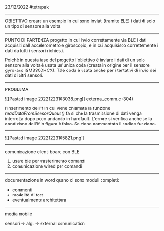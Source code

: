 23/12/2022 #tetrapak 

---

OBIETTIVO
creare un esempio in cui sono inviati (tramite BLE) i dati di solo un tipo di sensore alla volta.

---

PUNTO DI PARTENZA
progetto in cui invio correttamente via BLE i dati acquisiti dall accelerometro e giroscopio, e in cui acquisisco correttemente i dati da tutti i sensori richiesti.

Poichè in questa fase del progetto l'obiettivo è inviare i dati di un solo sensore alla volta è usata un'unica coda (creata in origine per il sensore gyro-acc ISM330DHCX). Tale coda è usata anche per i tentativi di invio dei dati di altri sensori.

---

PROBLEMA

![[Pasted image 20221223103038.png]]
external_comm.c (304)

l'inserimento dell'if in cui viene chiamata la funzione _readDataFromSensorQueue()_ fa si che la trasmissione di dati venga interrotta dopo poco andando in hardfault.
L'errore si verifica anche se la condizione dell'if in figura è falsa. 
Se viene commentata il codice funziona.

---

![[Pasted image 20221223105821.png]]


---

comunicazione client-board con BLE

1) usare ble per trasferimento comandi
2) comunicazione wired per comandi

---

documentazione in word quano ci sono moduli completi:

- commenti
- modalità di test
- eventualmente architettura

---

media mobile

sensori -> alg. -> external comunication